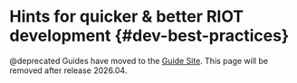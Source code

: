 # Hints for quicker & better RIOT development                                  {#dev-best-practices}

@deprecated Guides have moved to the [Guide Site](https://guide.riot-os.org/misc/dev_best_practices/).
This page will be removed after release 2026.04.
